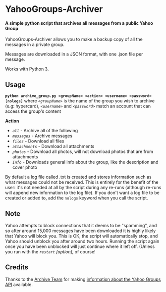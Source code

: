# YahooGroups-Archiver

#### A simple python script that archives all messages from a public Yahoo Group

YahooGroups-Archiver allows you to make a backup copy of all the messages in a private group.

Messages are downloaded in a JSON format, with one .json file per message.

Works with Python 3.

## Usage
**`python archive_group.py <groupName> <action> <username> <password> [nologs]`**
where *`<groupName>`* is the name of the group you wish to archive (e.g: hypercard),
*`<username>`* and *`<password>`* match an account that can access the group's content

**Action**
* *`all`* - Archive all of the following
* *`messages`* - Archive messages
* *`files`* - Download all files
* *`attachments`* - Download all attachments
* *`photos`* - Download all photos, will not download photos that are from attachments
* *`info`* - Downloads general info about the group, like the description and cover photo

By default a log file called <groupname>.txt is created and stores information such as what messages could not be received. This is entirely for the benefit of the user: it's not needed at all by the script during any re-runs (although re-runs will append new information to the log file). If you don't want a log file to be created or added to, add the `nologs` keyword when you call the script.

## Note
Yahoo attempts to block connections that it deems to be "spamming", and so after around 15,000 messages have been downloaded it is highly likely that Yahoo will block you. This is OK, the script will automatically stop, and Yahoo should unblock you after around two hours. Running the script again once you have been unblocked will just continue where it left off. (Unless you run with the *`restart`* *[option]*, of course!

## Credits
Thanks to the [Archive Team](http://archiveteam.org/) for making [information about the Yahoo Groups API](http://www.archiveteam.org/index.php?title=Yahoo!_Groups) available.
